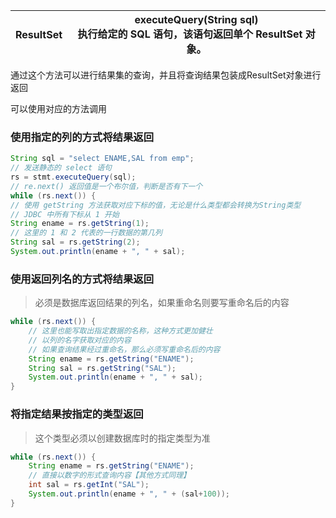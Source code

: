 | ResultSet | executeQuery(String sql) <br />执行给定的 SQL 语句，该语句返回单个 ResultSet 对象。 |
|-----------|-------------------------------------------------------------------|

通过这个方法可以进行结果集的查询，并且将查询结果包装成ResultSet对象进行返回

可以使用对应的方法调用

### 使用指定的列的方式将结果返回

```java
String sql = "select ENAME,SAL from emp";
// 发送静态的 select 语句
rs = stmt.executeQuery(sql);
// re.next() 返回值是一个布尔值，判断是否有下一个
while (rs.next()) {
// 使用 getString 方法获取对应下标的值，无论是什么类型都会转换为String类型
// JDBC 中所有下标从 1 开始
String ename = rs.getString(1);
// 这里的 1 和 2 代表的一行数据的第几列
String sal = rs.getString(2);
System.out.println(ename + ", " + sal);
```

### 使用返回列名的方式将结果返回

> 必须是数据库返回结果的列名，如果重命名则要写重命名后的内容

```java
while (rs.next()) {
    // 这里也能写取出指定数据的名称，这种方式更加健壮
    // 以列的名字获取对应的内容
    // 如果查询结果经过重命名，那么必须写重命名后的内容
    String ename = rs.getString("ENAME");
    String sal = rs.getString("SAL");
    System.out.println(ename + ", " + sal);
}
```

### 将指定结果按指定的类型返回

> 这个类型必须以创建数据库时的指定类型为准

```java
while (rs.next()) {
    String ename = rs.getString("ENAME");
    // 直接以数字的形式查询内容【其他方式同理】
    int sal = rs.getInt("SAL");
    System.out.println(ename + ", " + (sal+100));
}
```

